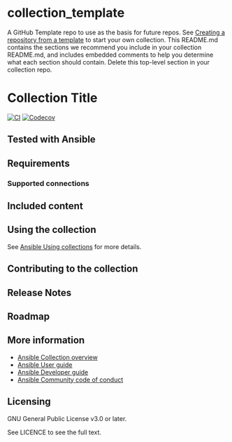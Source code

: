 # collection_template
A GitHub Template repo to use as the basis for future repos. See [Creating a repository from a template](https://help.github.com/en/github/creating-cloning-and-archiving-repositories/creating-a-repository-from-a-template) to start your own collection. This README.md contains the sections we recommend you include in your collection README.md, and includes embedded comments to help you determine what each section should contain. Delete this top-level section in your collection repo.

# Collection Title
<!-- Add CI and code coverage badges. Sample included below. -->
[![CI](https://github.com/ansible-collections/kubernetes/workflows/CI/badge.svg?event=push)](https://github.com/ansible-collections/kubernetes/actions) [![Codecov](https://img.shields.io/codecov/c/github/ansible-collections/kubernetes)](https://codecov.io/gh/ansible-collections/kubernetes)

<!-- Describe the collection and why a user would want to use it. What does the collection do? -->

## Tested with Ansible

<!-- List which versions of Ansible this has been tested with. Must match what is in galaxy.yml. -->

## Requirements

<!--List any external requirements that the collection depends on. This should not be the collections that would be auto-installed, but other requirements, such as a minimum version of an OS etc. -->

### Supported connections
<!-- An optional section for network/cloud etc collections that support only specific connection types (such as HTTPAPI, netconf, etc). -->

## Included content

<!-- Galaxy will eventually list the module docs within the UI, but until that is ready, you may need to either describe your plugins etc here, or point to an external docsite to cover that information. -->

## Using the collection

<!--Include some quick examples that cover the most common use cases for your collection content. -->

See [Ansible Using collections](https://docs.ansible.com/ansible/latest/user_guide/collections_using.html) for more details.

## Contributing to the collection

<!--Describe how the community can contribute to your collection.  At a minimum, include how and where to create issues so users can report problems or enhancement requests for the collection.  You should also list any requirements/recommended workflow, and testing you want for a smooth merge experience of community PRs. If you are following general Ansible contributor guidelines, you can link to - [Ansible Community Guide](https://docs.ansible.com/ansible/latest/community/index.html). -->


## Release Notes
<!--Add a link to a changelog.md file or an external docsite to cover this information. -->

## Roadmap

<!-- An optional section to include the roadmap for this collection, and the proposed release/versioning strategy so users can anticipate the upgrade/update cycle. -->

## More information

<!-- List out where the user can find additional information, such as working group meeting times, slack/IRC channels, a documentation site for a product this collection works with, etc. The following links should be included: -->

- [Ansible Collection overview](https://github.com/ansible-collections/overview)
- [Ansible User guide](https://docs.ansible.com/ansible/latest/user_guide/index.html)
- [Ansible Developer guide](https://docs.ansible.com/ansible/latest/dev_guide/index.html)
- [Ansible Community code of conduct](https://docs.ansible.com/ansible/latest/community/code_of_conduct.html)

## Licensing

<!-- Include the appropriate license information here and a pointer to the full licensing details. If the collection contains modules migrated from the ansible/ansible repo, you must use the same license that existed in the ansible/ansible repo. See the GNU license example below. -->

GNU General Public License v3.0 or later.

See LICENCE to see the full text.
